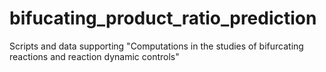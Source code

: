 # bifucating_product_ratio_prediction
Scripts and data supporting "Computations in the studies of bifurcating reactions and reaction dynamic controls"
